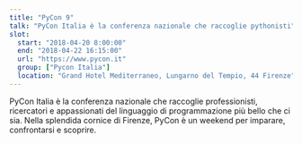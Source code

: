 ```yaml
---
title: "PyCon 9"
talk: "PyCon Italia è la conferenza nazionale che raccoglie pythonisti"
slot:
  start: "2018-04-20 8:00:00"
  end: "2018-04-22 16:15:00"
  url: "https://www.pycon.it"
  group: ["Pycon Italia"]
  location: "Grand Hotel Mediterraneo, Lungarno del Tempio, 44 Firenze"
---
```


PyCon Italia è la conferenza nazionale che raccoglie professionisti, ricercatori e appassionati del linguaggio di programmazione più bello che ci sia. Nella splendida cornice di Firenze, PyCon è un weekend per imparare, confrontarsi e scoprire.
